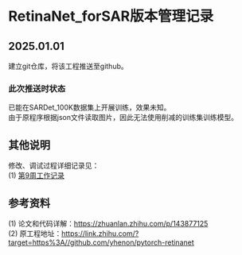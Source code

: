 # RetinaNet_forSAR版本管理记录

## 2025.01.01
建立git仓库，将该工程推送至github。  

### 此次推送时状态
已能在SARDet_100K数据集上开展训练，效果未知。  
由于原程序根据json文件读取图片，因此无法使用削减的训练集训练模型。

## 其他说明
修改、调试过程详细记录见：  
(1) [第9周工作记录](doc/week9ResearchRecord.MD)

## 参考资料
(1) 论文和代码详解：https://zhuanlan.zhihu.com/p/143877125  
(2) 原工程地址：https://link.zhihu.com/?target=https%3A//github.com/yhenon/pytorch-retinanet